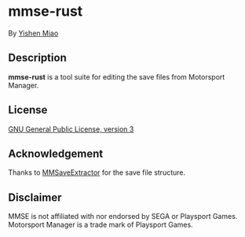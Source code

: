 # mmse-rust

By [Yishen Miao](https://github.com/mys721tx)

## Description

**mmse-rust** is a tool suite for editing the save files from Motorsport Manager.

## License

[GNU General Public License, version 3](http://www.gnu.org/licenses/gpl-3.0.html)

## Acknowledgement

Thanks to [MMSaveExtractor](https://github.com/rjeady/MMSaveExtractor) for the
save file structure.

## Disclaimer

MMSE is not affiliated with nor endorsed by SEGA or Playsport Games. Motorsport
Manager is a trade mark of Playsport Games.
